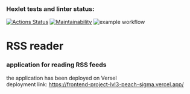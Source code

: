 ### Hexlet tests and linter status:
[![Actions Status](https://github.com/pisarevdmitry/frontend-project-lvl3/workflows/hexlet-check/badge.svg)](https://github.com/pisarevdmitry/frontend-project-lvl3/actions)
[![Maintainability](https://api.codeclimate.com/v1/badges/34a29e5c4f8383278885/maintainability)](https://codeclimate.com/github/pisarevdmitry/frontend-project-lvl3/maintainability)
![example workflow](https://github.com/pisarevdmitry/frontend-project-lvl3/actions/workflows/main.yml/badge.svg)

# RSS reader
### application for reading RSS feeds

the application has been deployed on Versel  
deployment link:  https://frontend-project-lvl3-peach-sigma.vercel.app/